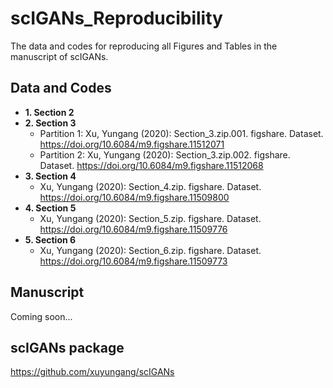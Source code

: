 # scIGANs_Reproducibility
The data and codes for reproducing all Figures and Tables in the manuscript of scIGANs.
## Data and Codes
- **1. Section 2**
- **2. Section 3**
  - Partition 1: Xu, Yungang (2020): Section_3.zip.001. figshare. Dataset. https://doi.org/10.6084/m9.figshare.11512071
  - Partition 2: Xu, Yungang (2020): Section_3.zip.002. figshare. Dataset. https://doi.org/10.6084/m9.figshare.11512068
- **3. Section 4**
  - Xu, Yungang (2020): Section_4.zip. figshare. Dataset. https://doi.org/10.6084/m9.figshare.11509800
- **4. Section 5**
  - Xu, Yungang (2020): Section_5.zip. figshare. Dataset. https://doi.org/10.6084/m9.figshare.11509776
- **5. Section 6**
  - Xu, Yungang (2020): Section_6.zip. figshare. Dataset. https://doi.org/10.6084/m9.figshare.11509773
## Manuscript
Coming soon...
## scIGANs package
https://github.com/xuyungang/scIGANs
